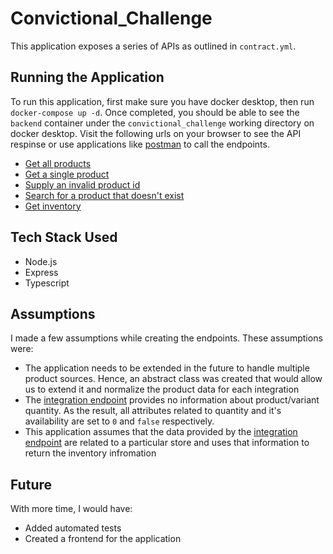 # Convictional_Challenge

This application exposes a series of APIs as outlined in `contract.yml`.

## Running the Application

To run this application, first make sure you have docker desktop, then run `docker-compose up -d`. Once completed, you should be able to see the `backend` container under the `convictional_challenge` working directory on docker desktop. Visit the following urls on your browser to see the API respinse or use applications like [postman](https://www.postman.com/) to call the endpoints.

- [Get all products](http://localhost:4001/products)
- [Get a single product](http://localhost:4001/products/1000000001)
- [Supply an invalid product id](http://localhost:4001/products/1000000001s)
- [Search for a product that doesn't exist](http://localhost:4001/products/500)
- [Get inventory](http://localhost:4001/store/inventory)

## Tech Stack Used

- Node.js
- Express
- Typescript

## Assumptions

I made a few assumptions while creating the endpoints. These assumptions were:

- The application needs to be extended in the future to handle multiple product sources. Hence, an abstract class was created that would allow us to extend it and normalize the product data for each integration
- The [integration endpoint](https://my-json-server.typicode.com/convictional/engineering-interview-api/products) provides no information about product/variant quantity. As the result, all attributes related to quantity and it's availability are set to `0` and `false` respectively.
- This application assumes that the data provided by the [integration endpoint](https://my-json-server.typicode.com/convictional/engineering-interview-api/products) are related to a particular store and uses that information to return the inventory infromation

## Future

With more time, I would have:

- Added automated tests
- Created a frontend for the application
